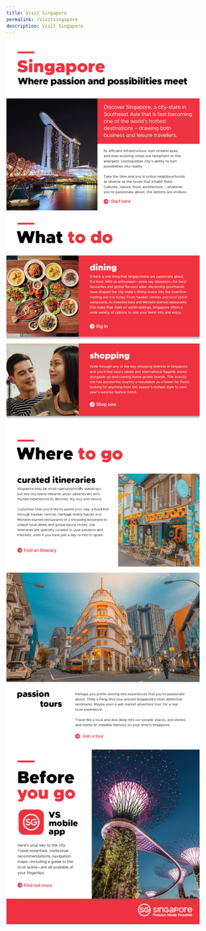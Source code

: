 ```yaml
---
title: Visit Singapore
permalink: /visitsingapore
description: Visit Singapore
---
```

<a href="https://www.visitsingapore.com/en/"> <img src="/images/1-%20Intro.png"></a>
<a href="https://www.visitsingapore.com/dining-drinks-singapore/"> <img src="/images/2-Dining.png"></a>
<a href="https://www.visitsingapore.com/singapore-shopping/"> <img src="/images/3-Shopping.png"></a>
<a href="https://www.visitsingapore.com/singapore-itineraries/"> <img src="/images/4%20-%20Itineraries.png"></a>
<a href="https://www.visitsingapore.com/singapore-tours/"> <img src="/images/5%20-%20Passion%20tours.png"></a>
<a href="https://www.visitsingapore.com/travel-guide-tips/visit-singapore-travel-guide-app/)"> <img src="/images/7-%20VS%20app.png"></a>